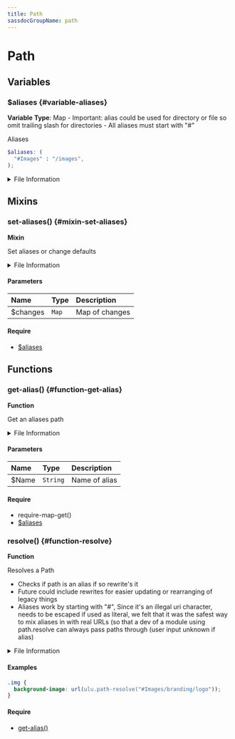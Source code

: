 ```yaml
---
title: Path
sassdocGroupName: path
---
```



# Path

<div class="type-large">



</div>



## Variables




<div class="sassdoc-item-header">

###  $aliases {#variable-aliases}

  <div class="sassdoc-item-header__labels">
    <span class="tag tag--primary"><strong>Variable</strong></span> <span class="tag"><strong>Type</strong>: Map
- Important: alias could be used for directory or file so omit trailing slash for directories
- All aliases must start with "#"</span>
  </div>

</div>

  

Aliases 
    
    

``` scss
$aliases: (
  "#Images" : "/images",
);
```
  


<details>
  <summary>File Information</summary>
  
- **File:** _path.scss
- **Group:** path
- **Type:** variable
- **Lines (comments):** 9-12
- **Lines (code):** 14-16

</details>

    
  

## Mixins




<div class="sassdoc-item-header">

###  set-aliases() {#mixin-set-aliases}

  <div class="sassdoc-item-header__labels">
    <span class="tag tag--primary"><strong>Mixin</strong></span>
  </div>

</div>

  

Set aliases or change defaults
    
    


<details>
  <summary>File Information</summary>
  
- **File:** _path.scss
- **Group:** path
- **Type:** mixin
- **Lines (comments):** 18-19
- **Lines (code):** 21-23

</details>

    

#### Parameters


|Name|Type|Description|
|:--|:--|:--|
|$changes|`Map`|Map of changes|

    

#### Require

- [$aliases](/sass/core/path/#variable-aliases)
  
  

## Functions




<div class="sassdoc-item-header">

###  get-alias() {#function-get-alias}

  <div class="sassdoc-item-header__labels">
    <span class="tag tag--primary"><strong>Function</strong></span>
  </div>

</div>

  

Get an aliases path
    
    


<details>
  <summary>File Information</summary>
  
- **File:** _path.scss
- **Group:** path
- **Type:** function
- **Lines (comments):** 25-26
- **Lines (code):** 28-30

</details>

    

#### Parameters


|Name|Type|Description|
|:--|:--|:--|
|$Name|`String`|Name of alias|

    

#### Require

- require-map-get()
- [$aliases](/sass/core/path/#variable-aliases)
  


<div class="sassdoc-item-header">

###  resolve() {#function-resolve}

  <div class="sassdoc-item-header__labels">
    <span class="tag tag--primary"><strong>Function</strong></span>
  </div>

</div>

  

Resolves a Path 
- Checks if path is an alias if so rewrite's it
- Future could include rewrites for easier updating or rearranging of legacy things
- Aliases work by starting with "#", Since it's an illegal uri character, needs to be escaped if used as literal, we felt that it was the safest way to mix aliases in with real URLs (so that a dev of a module using path.resolve can always pass paths through (user input unknown if alias)
    
    


<details>
  <summary>File Information</summary>
  
- **File:** _path.scss
- **Group:** path
- **Type:** function
- **Lines (comments):** 32-40
- **Lines (code):** 42-58

</details>

    

#### Examples

      


``` scss
.img {
  background-image: url(ulu.path-resolve("#Images/branding/logo"));
}
```
  



      

#### Require

- [get-alias()](/sass/core/path/#function-get-alias)
  
  
  